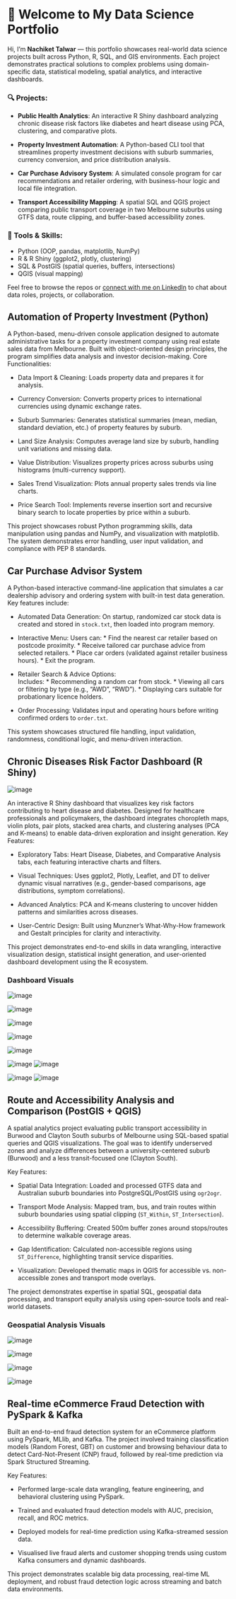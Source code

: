 # 👋 Welcome to My Data Science Portfolio

Hi, I’m **Nachiket Talwar** — this portfolio showcases real-world data science projects built across Python, R, SQL, and GIS environments. Each project demonstrates practical solutions to complex problems using domain-specific data, statistical modeling, spatial analytics, and interactive dashboards.

### 🔍 Projects:

* **Public Health Analytics**:
  An interactive R Shiny dashboard analyzing chronic disease risk factors like diabetes and heart disease using PCA, clustering, and comparative plots.

* **Property Investment Automation**:
  A Python-based CLI tool that streamlines property investment decisions with suburb summaries, currency conversion, and price distribution analysis.

* **Car Purchase Advisory System**:
  A simulated console program for car recommendations and retailer ordering, with business-hour logic and local file integration.

* **Transport Accessibility Mapping**:
  A spatial SQL and QGIS project comparing public transport coverage in two Melbourne suburbs using GTFS data, route clipping, and buffer-based accessibility zones.

### 💼 Tools & Skills:

* Python (OOP, pandas, matplotlib, NumPy)
* R & R Shiny (ggplot2, plotly, clustering)
* SQL & PostGIS (spatial queries, buffers, intersections)
* QGIS (visual mapping)

Feel free to browse the repos or [connect with me on LinkedIn](https://www.linkedin.com/in/nachiket-tal/) to chat about data roles, projects, or collaboration.



## Automation of Property Investment (Python)

A Python-based, menu-driven console application designed to automate administrative tasks for a property investment company using real estate sales data from Melbourne. Built with object-oriented design principles, the program simplifies data analysis and investor decision-making.
Core Functionalities:
  * Data Import & Cleaning: Loads property data and prepares it for analysis.
  
  * Currency Conversion: Converts property prices to international currencies using dynamic exchange rates.
  
  * Suburb Summaries: Generates statistical summaries (mean, median, standard deviation, etc.) of property features by suburb.

  * Land Size Analysis: Computes average land size by suburb, handling unit variations and missing data.

  * Value Distribution: Visualizes property prices across suburbs using histograms (multi-currency support).

  * Sales Trend Visualization: Plots annual property sales trends via line charts.

  * Price Search Tool: Implements reverse insertion sort and recursive binary search to locate properties by price within a suburb.

This project showcases robust Python programming skills, data manipulation using pandas and NumPy, and visualization with matplotlib. The system demonstrates error handling, user input validation, and compliance with PEP 8 standards.


## Car Purchase Advisor System

A Python-based interactive command-line application that simulates a car dealership advisory and ordering system with built-in test data generation. 
Key features include:
* Automated Data Generation: On startup, randomized car stock data is created and stored in `stock.txt`, then loaded into program memory.

* Interactive Menu: 
      Users can:
        * Find the nearest car retailer based on postcode proximity.
        * Receive tailored car purchase advice from selected retailers.
        * Place car orders (validated against retailer business hours).
        * Exit the program.

* Retailer Search & Advice Options:   
    Includes:
      * Recommending a random car from stock.
      * Viewing all cars or filtering by type (e.g., “AWD”, “RWD”).
      * Displaying cars suitable for probationary licence holders.

* Order Processing: Validates input and operating hours before writing confirmed orders to `order.txt`.

This system showcases structured file handling, input validation, randomness, conditional logic, and menu-driven interaction.


## Chronic Diseases Risk Factor Dashboard (R Shiny)
![image](https://github.com/user-attachments/assets/86ab2460-a004-471d-abda-3af154b6c2f1)


An interactive R Shiny dashboard that visualizes key risk factors contributing to heart disease and diabetes. Designed for healthcare professionals and policymakers, the dashboard integrates choropleth maps, violin plots, pair plots, stacked area charts, and clustering analyses (PCA and K-means) to enable data-driven exploration and insight generation.
Key Features:
  * Exploratory Tabs: Heart Disease, Diabetes, and Comparative Analysis tabs, each featuring interactive charts and filters.
  
  * Visual Techniques: Uses ggplot2, Plotly, Leaflet, and DT to deliver dynamic visual narratives (e.g., gender-based comparisons, age distributions, symptom correlations).
  
  * Advanced Analytics: PCA and K-means clustering to uncover hidden patterns and similarities across diseases.
  
  * User-Centric Design: Built using Munzner’s What-Why-How framework and Gestalt principles for clarity and interactivity.

This project demonstrates end-to-end skills in data wrangling, interactive visualization design, statistical insight generation, and user-oriented dashboard development using the R ecosystem.

### Dashboard Visuals
![image](https://github.com/user-attachments/assets/299b2d3f-6357-491e-96ef-7d91cd5f565f)

![image](https://github.com/user-attachments/assets/910ace00-42fd-4046-8e97-61ee0d6f2c79)

![image](https://github.com/user-attachments/assets/3bd22080-7f57-49da-89cc-190feaf24695)

![image](https://github.com/user-attachments/assets/6f1042f4-81de-4e97-9acc-15665ee6513e)

![image](https://github.com/user-attachments/assets/3de943e9-0350-4c48-85fc-08148e9895ac)

![image](https://github.com/user-attachments/assets/237eb4c1-85a2-463a-b967-165eec348856)
![image](https://github.com/user-attachments/assets/dfcd594a-3851-4d39-ac43-5bfb0bc947db)


![image](https://github.com/user-attachments/assets/de15749e-4566-4947-8aa4-8b3da87625ea)
![image](https://github.com/user-attachments/assets/45b8173a-2943-41cd-a779-b01d987499c4)



## Route and Accessibility Analysis and Comparison (PostGIS + QGIS)

A spatial analytics project evaluating public transport accessibility in Burwood and Clayton South suburbs of Melbourne using SQL-based spatial queries and QGIS visualizations. 
The goal was to identify underserved zones and analyze differences between a university-centered suburb (Burwood) and a less transit-focused one (Clayton South).

Key Features:
  * Spatial Data Integration: Loaded and processed GTFS data and Australian suburb boundaries into PostgreSQL/PostGIS using `ogr2ogr`.
  
  * Transport Mode Analysis: Mapped tram, bus, and train routes within suburb boundaries using spatial clipping (`ST_Within`, `ST_Intersection`).
  
  * Accessibility Buffering: Created 500m buffer zones around stops/routes to determine walkable coverage areas.
  
  * Gap Identification: Calculated non-accessible regions using `ST_Difference`, highlighting transit service disparities.
  
  * Visualization: Developed thematic maps in QGIS for accessible vs. non-accessible zones and transport mode overlays.

The project demonstrates expertise in spatial SQL, geospatial data processing, and transport equity analysis using open-source tools and real-world datasets.

### Geospatial Analysis Visuals
![image](https://github.com/user-attachments/assets/91580c39-6f13-4dc6-8367-271362e0dc3d)

![image](https://github.com/user-attachments/assets/5b6b08a5-73df-41cc-8843-45b75ec75be4)

![image](https://github.com/user-attachments/assets/0ac20037-63e5-4226-b01b-c6db30c4e4f8)

![image](https://github.com/user-attachments/assets/37b409d7-4726-4851-afd5-8eeee68774eb)



## Real-time eCommerce Fraud Detection with PySpark & Kafka
Built an end-to-end fraud detection system for an eCommerce platform using PySpark, MLlib, and Kafka. The project involved training classification models (Random Forest, GBT) on customer and browsing behaviour data to detect Card-Not-Present (CNP) fraud, followed by real-time prediction via Spark Structured Streaming.

Key Features:

* Performed large-scale data wrangling, feature engineering, and behavioral clustering using PySpark.

* Trained and evaluated fraud detection models with AUC, precision, recall, and ROC metrics.

* Deployed models for real-time prediction using Kafka-streamed session data.

* Visualised live fraud alerts and customer shopping trends using custom Kafka consumers and dynamic dashboards.

This project demonstrates scalable big data processing, real-time ML deployment, and robust fraud detection logic across streaming and batch data environments.
